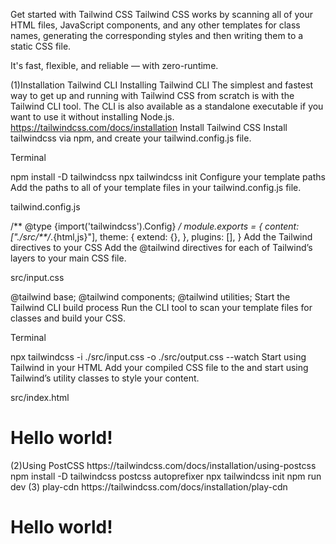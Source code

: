 Get started with Tailwind CSS
Tailwind CSS works by scanning all of your HTML files, JavaScript components, and any other templates for class names, generating the corresponding styles and then writing them to a static CSS file.

It's fast, flexible, and reliable — with zero-runtime.

(1)Installation
Tailwind CLI
Installing Tailwind CLI
The simplest and fastest way to get up and running with Tailwind CSS from scratch is with the Tailwind CLI tool. The CLI is also available as a standalone executable if you want to use it without installing Node.js.
https://tailwindcss.com/docs/installation
Install Tailwind CSS
Install tailwindcss via npm, and create your tailwind.config.js file.

Terminal

npm install -D tailwindcss
npx tailwindcss init
Configure your template paths
Add the paths to all of your template files in your tailwind.config.js file.

tailwind.config.js

/** @type {import('tailwindcss').Config} */
module.exports = {
  content: ["./src/**/*.{html,js}"],
  theme: {
    extend: {},
  },
  plugins: [],
}
Add the Tailwind directives to your CSS
Add the @tailwind directives for each of Tailwind’s layers to your main CSS file.

src/input.css

@tailwind base;
@tailwind components;
@tailwind utilities;
Start the Tailwind CLI build process
Run the CLI tool to scan your template files for classes and build your CSS.

Terminal

npx tailwindcss -i ./src/input.css -o ./src/output.css --watch
Start using Tailwind in your HTML
Add your compiled CSS file to the <head> and start using Tailwind’s utility classes to style your content.

src/index.html

<!doctype html>
<html>
<head>
  <meta charset="UTF-8">
  <meta name="viewport" content="width=device-width, initial-scale=1.0">
  <link href="./output.css" rel="stylesheet">
</head>
<body>
  <h1 class="text-3xl font-bold underline">
    Hello world!
  </h1>
</body>
</html>
(2)Using PostCSS
https://tailwindcss.com/docs/installation/using-postcss
npm install -D tailwindcss postcss autoprefixer
npx tailwindcss init
npm run dev
(3) play-cdn
https://tailwindcss.com/docs/installation/play-cdn
<!doctype html>
<html>
<head>
  <meta charset="UTF-8">
  <meta name="viewport" content="width=device-width, initial-scale=1.0">
  <script src="https://cdn.tailwindcss.com"></script>
</head>
<body>
  <h1 class="text-3xl font-bold underline">
    Hello world!
  </h1>
</body>
</html>
